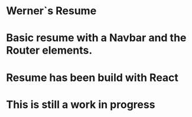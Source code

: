 # Werner`s Resume

# Basic resume with a Navbar and the Router elements.
# Resume has been build with React
# This is still a work in progress
